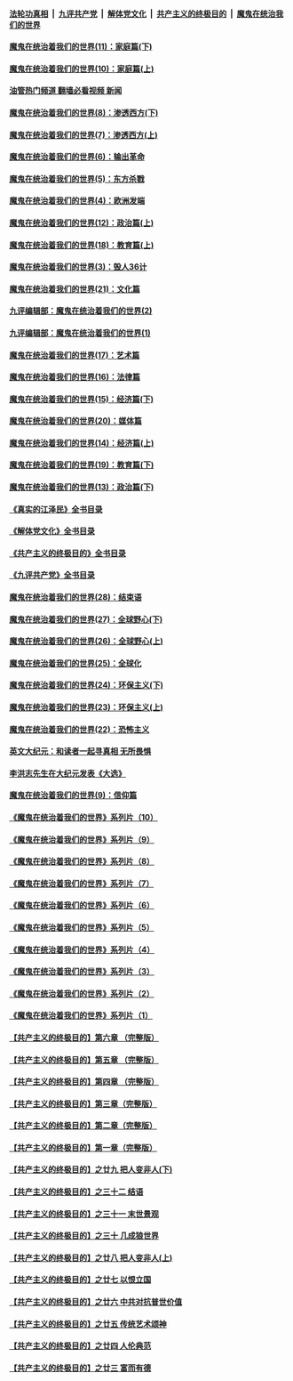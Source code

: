 ####  [法轮功真相](../../../../basic/blob/master/README.md?t=12020631) &nbsp;|&nbsp; [九评共产党](../../../../9ping.md/blob/master/README.md?t=12020631) &nbsp;|&nbsp; [解体党文化](../../../../jtdwh.md/blob/master/README.md?t=12020631)  &nbsp;|&nbsp; [共产主义的终极目的](../../../../gczydzjmd.md/blob/master/README.md?t=12020631) &nbsp;|&nbsp; [魔鬼在统治我们的世界](../../../../mgztzwmdsj.md/blob/master/README.md?t=12020631) 

#### [魔鬼在统治着我们的世界(11)：家庭篇(下)](../pages/nsc422/n10440961.md?t=12020631) 

#### [魔鬼在统治着我们的世界(10)：家庭篇(上)](../pages/nsc422/n10435448.md?t=12020631) 

#### [油管热门频道 翻墙必看视频 新闻](http://129.146.143.75:81/youtube.html?12020631)

#### [魔鬼在统治着我们的世界(8)：渗透西方(下)](../pages/nsc422/n10429603.md?t=12020631) 

#### [魔鬼在统治着我们的世界(7)：渗透西方(上)](../pages/nsc422/n10426013.md?t=12020631) 

#### [魔鬼在统治着我们的世界(6)：输出革命](../pages/nsc422/n10421536.md?t=12020631) 

#### [魔鬼在统治着我们的世界(5)：东方杀戮](../pages/nsc422/n10417707.md?t=12020631) 

#### [魔鬼在统治着我们的世界(4)：欧洲发端](../pages/nsc422/n10414890.md?t=12020631) 

#### [魔鬼在统治着我们的世界(12)：政治篇(上)](../pages/nsc422/n10444576.md?t=12020631) 

#### [魔鬼在统治着我们的世界(18)：教育篇(上)](../pages/nsc422/n10526970.md?t=12020631) 

#### [魔鬼在统治着我们的世界(3)：毁人36计](../pages/nsc422/n10411583.md?t=12020631) 

#### [魔鬼在统治着我们的世界(21)：文化篇](../pages/nsc422/n10597706.md?t=12020631) 

#### [九评编辑部：魔鬼在统治着我们的世界(2)](../pages/nsc422/n10410036.md?t=12020631) 

#### [九评编辑部：魔鬼在统治着我们的世界(1)](../pages/nsc422/n10406825.md?t=12020631) 

#### [魔鬼在统治着我们的世界(17)：艺术篇](../pages/nsc422/n10499093.md?t=12020631) 

#### [魔鬼在统治着我们的世界(16)：法律篇](../pages/nsc422/n10485969.md?t=12020631) 

#### [魔鬼在统治着我们的世界(15)：经济篇(下)](../pages/nsc422/n10469975.md?t=12020631) 

#### [魔鬼在统治着我们的世界(20)：媒体篇](../pages/nsc422/n10586579.md?t=12020631) 

#### [魔鬼在统治着我们的世界(14)：经济篇(上)](../pages/nsc422/n10457370.md?t=12020631) 

#### [魔鬼在统治着我们的世界(19)：教育篇(下)](../pages/nsc422/n10564808.md?t=12020631) 

#### [魔鬼在统治着我们的世界(13)：政治篇(下)](../pages/nsc422/n10448270.md?t=12020631) 

#### [《真实的江泽民》全书目录](../pages/nsc422/n13721399.md?t=12020631) 

#### [《解体党文化》全书目录](../pages/nsc422/n13721157.md?t=12020631) 

#### [《共产主义的终极目的》全书目录](../pages/nsc422/n13721048.md?t=12020631) 

#### [《九评共产党》全书目录](../pages/nsc422/n13708085.md?t=12020631) 

#### [魔鬼在统治着我们的世界(28)：结束语](../pages/nsc422/n10936246.md?t=12020631) 

#### [魔鬼在统治着我们的世界(27)：全球野心(下)](../pages/nsc422/n10928319.md?t=12020631) 

#### [魔鬼在统治着我们的世界(26)：全球野心(上)](../pages/nsc422/n10900318.md?t=12020631) 

#### [魔鬼在统治着我们的世界(25)：全球化](../pages/nsc422/n10788205.md?t=12020631) 

#### [魔鬼在统治着我们的世界(24)：环保主义(下)](../pages/nsc422/n10695307.md?t=12020631) 

#### [魔鬼在统治着我们的世界(23)：环保主义(上)](../pages/nsc422/n10688613.md?t=12020631) 

#### [魔鬼在统治着我们的世界(22)：恐怖主义](../pages/nsc422/n10614727.md?t=12020631) 

#### [英文大纪元：和读者一起寻真相 无所畏惧](../pages/nsc422/n12542027.md?t=12020631) 

#### [李洪志先生在大纪元发表《大选》](../pages/nsc422/n12534746.md?t=12020631) 

#### [魔鬼在统治着我们的世界(9)：信仰篇](../pages/nsc422/n10432159.md?t=12020631) 

#### [《魔鬼在统治着我们的世界》系列片（10）](../pages/nsc422/n12292670.md?t=12020631) 

#### [《魔鬼在统治着我们的世界》系列片（9）](../pages/nsc422/n12290859.md?t=12020631) 

#### [《魔鬼在统治着我们的世界》系列片（8）](../pages/nsc422/n12287445.md?t=12020631) 

#### [《魔鬼在统治着我们的世界》系列片（7）](../pages/nsc422/n12283425.md?t=12020631) 

#### [《魔鬼在统治着我们的世界》系列片（6）](../pages/nsc422/n12282314.md?t=12020631) 

#### [《魔鬼在统治着我们的世界》系列片（5）](../pages/nsc422/n12281419.md?t=12020631) 

#### [《魔鬼在统治着我们的世界》系列片（4）](../pages/nsc422/n12274024.md?t=12020631) 

#### [《魔鬼在统治着我们的世界》系列片（3）](../pages/nsc422/n12271322.md?t=12020631) 

#### [《魔鬼在统治着我们的世界》系列片（2）](../pages/nsc422/n12269049.md?t=12020631) 

#### [《魔鬼在统治着我们的世界》系列片（1）](../pages/nsc422/n12267575.md?t=12020631) 

#### [【共产主义的终极目的】第六章 （完整版）](../pages/nsc422/n11428913.md?t=12020631) 

#### [【共产主义的终极目的】第五章 （完整版）](../pages/nsc422/n11428912.md?t=12020631) 

#### [【共产主义的终极目的】第四章 （完整版）](../pages/nsc422/n11428907.md?t=12020631) 

#### [【共产主义的终极目的】第三章（完整版）](../pages/nsc422/n11428848.md?t=12020631) 

#### [【共产主义的终极目的】第二章（完整版）](../pages/nsc422/n11428831.md?t=12020631) 

#### [【共产主义的终极目的】第一章（完整版）](../pages/nsc422/n11417651.md?t=12020631) 

#### [【共产主义的终极目的】之廿九 把人变非人(下)](../pages/nsc422/n11344140.md?t=12020631) 

#### [【共产主义的终极目的】之三十二 结语](../pages/nsc422/n11360535.md?t=12020631) 

#### [【共产主义的终极目的】之三十一 末世景观](../pages/nsc422/n11351129.md?t=12020631) 

#### [【共产主义的终极目的】之三十 几成狼世界](../pages/nsc422/n11348280.md?t=12020631) 

#### [【共产主义的终极目的】之廿八 把人变非人(上)](../pages/nsc422/n11340492.md?t=12020631) 

#### [【共产主义的终极目的】之廿七 以恨立国](../pages/nsc422/n11336944.md?t=12020631) 

#### [【共产主义的终极目的】之廿六 中共对抗普世价值](../pages/nsc422/n11324785.md?t=12020631) 

#### [【共产主义的终极目的】之廿五 传统艺术颂神](../pages/nsc422/n11296396.md?t=12020631) 

#### [【共产主义的终极目的】之廿四 人伦典范](../pages/nsc422/n11296397.md?t=12020631) 

#### [【共产主义的终极目的】之廿三 富而有德](../pages/nsc422/n11283598.md?t=12020631) 

<img src='http://gfw-breaker.win/goodnews/indexes/nsc422.md' width='0px' height='0px'/>
